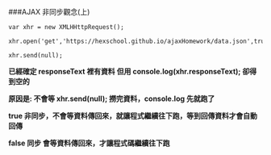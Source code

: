 ###AJAX 非同步觀念(上)
```
var xhr = new XMLHHttpRequest();

xhr.open('get','https://hexschool.github.io/ajaxHomework/data.json',true);

xhr.send(null);
```
**已經確定 responseText 裡有資料**
**但用 console.log(xhr.responseText); 卻得到空的**

**原因是: 不會等 xhr.send(null); 撈完資料，console.log 先就跑了**

**true 非同步，不會等資料傳回來，就讓程式繼續往下跑，等到回傳資料才會自動回傳**

**false 同步 會等資料傳回來，才讓程式碼繼續往下跑**